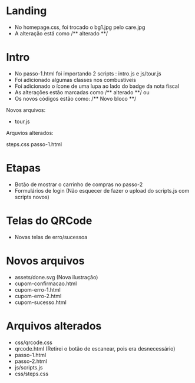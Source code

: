 

# Landing 

- No homepage.css, foi trocado o bg1.jpg pelo care.jpg
- A alteração está como /** alterado **/

# Intro

- No passo-1.html foi importando 2 scripts : intro.js e js/tour.js
- Foi adicionado algumas classes nos combustíveis
- Foi adicionado o ícone de uma lupa ao lado do badge da nota fiscal
- As alterações estão marcadas como /** alterado **/ ou <!-- alterado -->
- Os novos códigos estão como: /** Novo bloco **/

Novos arquivos:

- tour.js

Arquvios alterados:

steps.css
passo-1.html


# Etapas

- Botão de mostrar o carrinho de compras no passo-2
- Formulários de login (Não esquecer de fazer o upload do scripts.js com scripts novos)

# Telas do QRCode

- Novas telas de erro/sucessoa

# Novos arquivos

- assets/done.svg (Nova ilustração)
- cupom-confirmacao.html
- cupom-erro-1.html
- cupom-erro-2.html
- cupom-sucesso.html

# Arquivos alterados

- css/qrcode.css
- qrcode.html (Retirei o botão de escanear, pois era desnecessário)
- passo-1.html
- passo-2.html
- js/scripts.js
- css/steps.css